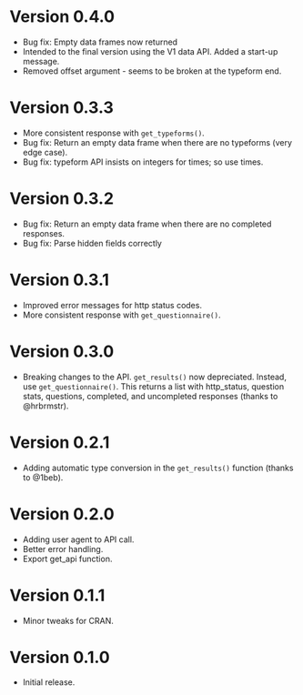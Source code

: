 # Version 0.4.0
  * Bug fix: Empty data frames now returned
  * Intended to the final version using the V1 data API. Added a start-up message.
  * Removed offset argument - seems to be broken at the typeform end.

# Version 0.3.3
  * More consistent response with `get_typeforms()`.
  * Bug fix: Return an empty data frame when there are no typeforms (very edge case).
  * Bug fix: typeform API insists on integers for times; so use times.

# Version 0.3.2
  * Bug fix: Return an empty data frame when there are no completed responses.
  * Bug fix: Parse hidden fields correctly

# Version 0.3.1
  * Improved error messages for http status codes.
  * More consistent response with `get_questionnaire()`.

# Version 0.3.0
  * Breaking changes to the API. `get_results()` now depreciated. 
  Instead, use `get_questionnaire()`. This returns a list with http_status, 
    question stats, questions, completed, and uncompleted responses (thanks to @hrbrmstr).

# Version 0.2.1
  * Adding automatic type conversion in the `get_results()` function (thanks to @1beb).

# Version 0.2.0
  * Adding user agent to API call.
  * Better error handling.
  * Export get_api function.

# Version 0.1.1
  * Minor tweaks for CRAN.

# Version 0.1.0
  * Initial release.

